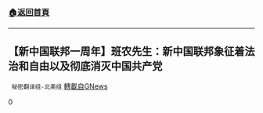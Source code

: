 ###  [:house:返回首頁](https://github.com/ourhimalayas/txt)
---

## 【新中国联邦一周年】班农先生：新中国联邦象征着法治和自由以及彻底消灭中国共产党
` 秘密翻译组-北美组` [轉載自GNews](https://gnews.org/zh-hans/1298895/)

0
